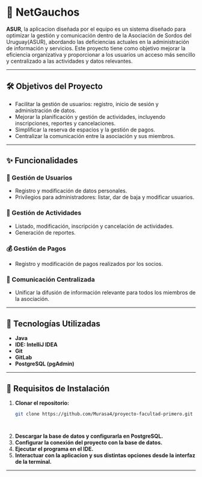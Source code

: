 # 🌟 NetGauchos  

**ASUR**, la aplicacion diseñada por el equipo es un sistema diseñado para optimizar la gestión y comunicación dentro de la Asociación de Sordos del Uruguay(ASUR), abordando las deficiencias actuales en la administración de información y servicios. Este proyecto tiene como objetivo mejorar la eficiencia organizativa y proporcionar a los usuarios un acceso más sencillo y centralizado a las actividades y datos relevantes.

---

## 🛠️ Objetivos del Proyecto  

- Facilitar la gestión de usuarios: registro, inicio de sesión y administración de datos.  
- Mejorar la planificación y gestión de actividades, incluyendo inscripciones, reportes y cancelaciones.  
- Simplificar la reserva de espacios y la gestión de pagos.  
- Centralizar la comunicación entre la asociación y sus miembros.  

---

## ✨ Funcionalidades  

### 👤 Gestión de Usuarios  
- Registro y modificación de datos personales.  
- Privilegios para administradores: listar, dar de baja y modificar usuarios.  

### 🏯 Gestión de Actividades  
- Listado, modificación, inscripción y cancelación de actividades.  
- Generación de reportes.  

### 💰 Gestión de Pagos  
- Registro y modificación de pagos realizados por los socios.  

### 👥 Comunicación Centralizada  
- Unificar la difusión de información relevante para todos los miembros de la asociación.  

---

## 🚀 Tecnologías Utilizadas  

- **Java**
- **IDE: IntelliJ IDEA**
- **Git**
- **GitLab** 
- **PostgreSQL (pgAdmin)**  

---

## 📝 Requisitos de Instalación  

1. **Clonar el repositorio:**  
   ```bash
   git clone https://github.com/Murasa4/proyecto-facultad-primero.git




2. **Descargar la base de datos y configurarla en PostgreSQL.**
3. **Configurar la conexión del proyecto con la base de datos.**
3. **Ejecutar el programa en el IDE.**
4. **Interactuar con la aplicacion y sus distintas opciones desde la interfaz de la terminal.**

---
